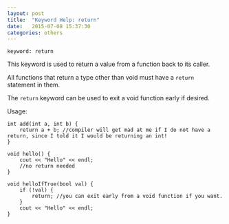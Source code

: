 ```yaml
---
layout: post
title:  "Keyword Help: return"
date:   2015-07-08 15:37:30
categories: others
---
```


	keyword: return

This keyword is used to return a value from a function back to its caller. 

All functions that return a type other than void must have a `return` statement in them.

The `return` keyword can be used to exit a void function early if desired.

Usage:

	int add(int a, int b) {
		return a + b; //compiler will get mad at me if I do not have a return, since I told it I would be returning an int!
	}

	void hello() {
		cout << "Hello" << endl;
		//no return needed
	}

	void helloIfTrue(bool val) {
		if (!val) {
			return; //you can exit early from a void function if you want.
		} 
		cout << "Hello" << endl;
	}
